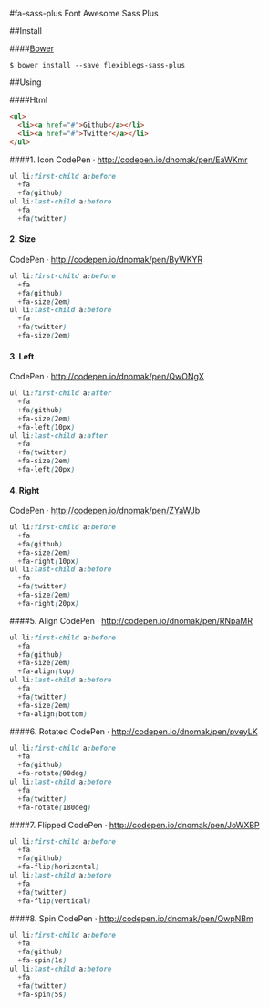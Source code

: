 #fa-sass-plus
Font Awesome Sass Plus

##Install

####[Bower](http://bower.io)
```
$ bower install --save flexiblegs-sass-plus
```

##Using

####Html
```html
<ul>
  <li><a href="#">Github</a></li>
  <li><a href="#">Twitter</a></li>
</ul>
```

####1. Icon
CodePen · http://codepen.io/dnomak/pen/EaWKmr
```scss
ul li:first-child a:before
  +fa
  +fa(github)
ul li:last-child a:before
  +fa
  +fa(twitter)
```

#### 2. Size
CodePen · http://codepen.io/dnomak/pen/ByWKYR
```scss
ul li:first-child a:before
  +fa
  +fa(github)
  +fa-size(2em)
ul li:last-child a:before
  +fa
  +fa(twitter)
  +fa-size(2em)
```

#### 3. Left
CodePen · http://codepen.io/dnomak/pen/QwONgX
```scss
ul li:first-child a:after
  +fa
  +fa(github)
  +fa-size(2em)
  +fa-left(10px)
ul li:last-child a:after
  +fa
  +fa(twitter)
  +fa-size(2em)
  +fa-left(20px)
```

#### 4. Right
CodePen · http://codepen.io/dnomak/pen/ZYaWJb
```scss
ul li:first-child a:before
  +fa
  +fa(github)
  +fa-size(2em)
  +fa-right(10px)
ul li:last-child a:before
  +fa
  +fa(twitter)
  +fa-size(2em)
  +fa-right(20px)
```

####5. Align
CodePen · http://codepen.io/dnomak/pen/RNpaMR
```scss
ul li:first-child a:before
  +fa
  +fa(github)
  +fa-size(2em)
  +fa-align(top)
ul li:last-child a:before
  +fa
  +fa(twitter)
  +fa-size(2em)
  +fa-align(bottom)
```

####6. Rotated
CodePen · http://codepen.io/dnomak/pen/pveyLK
```scss
ul li:first-child a:before
  +fa
  +fa(github)
  +fa-rotate(90deg)
ul li:last-child a:before
  +fa
  +fa(twitter)
  +fa-rotate(180deg)
```

####7. Flipped
CodePen · http://codepen.io/dnomak/pen/JoWXBP
```scss
ul li:first-child a:before
  +fa
  +fa(github)
  +fa-flip(horizontal)
ul li:last-child a:before
  +fa
  +fa(twitter)
  +fa-flip(vertical)
```

####8. Spin
CodePen · http://codepen.io/dnomak/pen/QwpNBm
```scss
ul li:first-child a:before
  +fa
  +fa(github)
  +fa-spin(1s)
ul li:last-child a:before
  +fa
  +fa(twitter)
  +fa-spin(5s)
```
